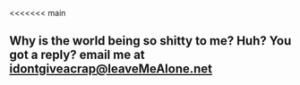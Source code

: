 <<<<<<< main
## Why is the world being so shitty to me? Huh? You got a reply? email me at idontgiveacrap@leaveMeAlone.net

